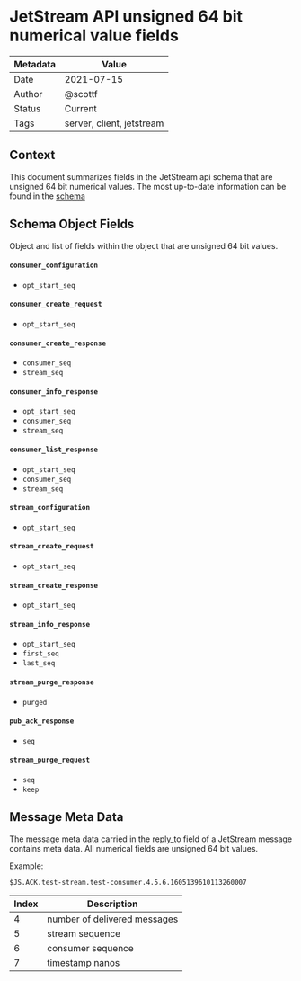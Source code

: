 # JetStream API unsigned 64 bit numerical value fields

|Metadata|Value|
|--------|-----|
|Date    |2021-07-15|
|Author  |@scottf|
|Status  |Current|
|Tags    |server, client, jetstream|

## Context

This document summarizes fields in the JetStream api schema that are unsigned 64 bit numerical values. 
The most up-to-date information can be found in the [schema](https://github.com/nats-io/jsm.go/tree/main/schemas/jetstream/api/v1)

## Schema Object Fields

Object and list of fields within the object that are unsigned 64 bit values.

#### `consumer_configuration`
 
* `opt_start_seq`

#### `consumer_create_request`

* `opt_start_seq`

#### `consumer_create_response`

* `consumer_seq`
* `stream_seq`

#### `consumer_info_response`

* `opt_start_seq`
* `consumer_seq`
* `stream_seq`

#### `consumer_list_response`

* `opt_start_seq`
* `consumer_seq`
* `stream_seq`

#### `stream_configuration`
 
* `opt_start_seq`

#### `stream_create_request`

* `opt_start_seq`

#### `stream_create_response`

* `opt_start_seq`

#### `stream_info_response`

* `opt_start_seq`
* `first_seq`
* `last_seq`

#### `stream_purge_response`

* `purged`


#### `pub_ack_response`

* `seq`

#### `stream_purge_request`

* `seq`
* `keep`

## Message Meta Data

The message meta data carried in the reply_to field of a JetStream message contains meta data. 
All numerical fields are unsigned 64 bit values.

Example:

```
$JS.ACK.test-stream.test-consumer.4.5.6.1605139610113260007
```

|Index|Description|
|---|---|
|4|number of delivered messages|
|5|stream sequence|
|6|consumer sequence|
|7|timestamp nanos|
